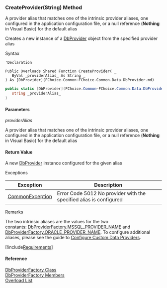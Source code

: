 ﻿### CreateProvider(String) Method

A provider alias that matches one of the intrinsic provider aliases, one configured in the application configuration file, or a null reference (**Nothing** in Visual Basic) for the default alias

Creates a new instance of a [DbProvider](FChoice.Common~FChoice.Common.Data.DbProvider.md) object from the specified provider alias

Syntax

```vbnet
'Declaration

Public Overloads Shared Function CreateProvider( _
   ByVal _providerAlias_ As String _
) As [DbProvider](FChoice.Common~FChoice.Common.Data.DbProvider.md)
```

```csharp
public static [DbProvider](FChoice.Common~FChoice.Common.Data.DbProvider.md) CreateProvider( 
   string _providerAlias_
)
```

#### Parameters

_providerAlias_

A provider alias that matches one of the intrinsic provider aliases, one configured in the application configuration file, or a null reference (**Nothing** in Visual Basic) for the default alias

#### Return Value

A new [DbProvider](FChoice.Common~FChoice.Common.Data.DbProvider.md) instance configured for the given alias

Exceptions

| Exception | Description |
| --- | --- |
| [CommonException](FChoice.Common~FChoice.Common.CommonException.md) | Error Code 5012 No provider with the specified alias is configured |

Remarks

The two intrinsic aliases are the values for the two constants: [DbProviderFactory.MSSQL_PROVIDER_NAME](FChoice.Common~FChoice.Common.Data.DbProviderFactory~MSSQL_PROVIDER_NAME.md) and [DbProviderFactory.ORACLE_PROVIDER_NAME](FChoice.Common~FChoice.Common.Data.DbProviderFactory~ORACLE_PROVIDER_NAME.md). To configure additional aliases, please see the guide to [Configure Custom Data Providers](/articles/configuring-database-providers.md).

[!include[Requirements](../partials/requirements.md)]

#### Reference

[DbProviderFactory Class](FChoice.Common~FChoice.Common.Data.DbProviderFactory.md)  
[DbProviderFactory Members](FChoice.Common~FChoice.Common.Data.DbProviderFactory_members.md)  
[Overload List](FChoice.Common~FChoice.Common.Data.DbProviderFactory~CreateProvider.md)